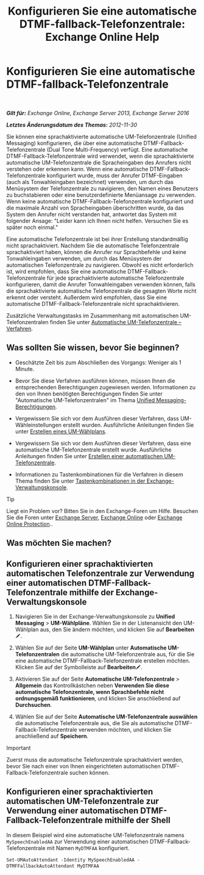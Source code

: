 ﻿---
title: 'Konfigurieren Sie eine automatische DTMF-fallback-Telefonzentrale: Exchange Online Help'
TOCTitle: Konfigurieren Sie eine automatische DTMF-fallback-Telefonzentrale
ms:assetid: a82d85f7-de30-40db-8ee6-b091ac14da9d
ms:mtpsurl: https://technet.microsoft.com/de-de/library/Bb232158(v=EXCHG.150)
ms:contentKeyID: 50476401
ms.date: 05/23/2018
mtps_version: v=EXCHG.150
ms.translationtype: MT
---

# Konfigurieren Sie eine automatische DTMF-fallback-Telefonzentrale

 

_**Gilt für:** Exchange Online, Exchange Server 2013, Exchange Server 2016_

_**Letztes Änderungsdatum des Themas:** 2012-11-30_

Sie können eine sprachaktivierte automatische UM-Telefonzentrale (Unified Messaging) konfigurieren, die über eine automatische DTMF-Fallback-Telefonzentrale (Dual Tone Multi-Frequency) verfügt. Eine automatische DTMF-Fallback-Telefonzentrale wird verwendet, wenn die sprachaktivierte automatische UM-Telefonzentrale die Spracheingaben des Anrufers nicht verstehen oder erkennen kann. Wenn eine automatische DTMF-Fallback-Telefonzentrale konfiguriert wurde, muss der Anrufer DTMF-Eingaben (auch als Tonwahleingaben bezeichnet) verwenden, um durch das Menüsystem der Telefonzentrale zu navigieren, den Namen eines Benutzers zu buchstabieren oder eine benutzerdefinierte Menüansage zu verwenden. Wenn keine automatische DTMF-Fallback-Telefonzentrale konfiguriert und die maximale Anzahl von Spracheingaben überschritten wurde, da das System den Anrufer nicht verstanden hat, antwortet das System mit folgender Ansage: "Leider kann ich Ihnen nicht helfen. Versuchen Sie es später noch einmal."

Eine automatische Telefonzentrale ist bei ihrer Erstellung standardmäßig nicht sprachaktiviert. Nachdem Sie die automatische Telefonzentrale sprachaktiviert haben, können die Anrufer nur Sprachbefehle und keine Tonwahleingaben verwenden, um durch das Menüsystem der automatischen Telefonzentrale zu navigieren. Obwohl es nicht erforderlich ist, wird empfohlen, dass Sie eine automatische DTMF-Fallback-Telefonzentrale für jede sprachaktivierte automatische Telefonzentrale konfigurieren, damit die Anrufer Tonwahleingaben verwenden können, falls die sprachaktivierte automatische Telefonzentrale die gesagten Worte nicht erkennt oder versteht. Außerdem wird empfohlen, dass Sie eine automatische DTMF-Fallback-Telefonzentrale nicht sprachaktivieren.

Zusätzliche Verwaltungstasks im Zusammenhang mit automatischen UM-Telefonzentralen finden Sie unter [Automatische UM-Telefonzentrale – Verfahren](um-auto-attendant-procedures-exchange-2013-help.md).

## Was sollten Sie wissen, bevor Sie beginnen?

  - Geschätzte Zeit bis zum Abschließen des Vorgangs: Weniger als 1 Minute.

  - Bevor Sie diese Verfahren ausführen können, müssen Ihnen die entsprechenden Berechtigungen zugewiesen werden. Informationen zu den von Ihnen benötigten Berechtigungen finden Sie unter "Automatische UM-Telefonzentralen" im Thema [Unified Messaging-Berechtigungen](unified-messaging-permissions-exchange-2013-help.md).

  - Vergewissern Sie sich vor dem Ausführen dieser Verfahren, dass UM-Wähleinstellungen erstellt wurden. Ausführliche Anleitungen finden Sie unter [Erstellen eines UM-Wählplans](create-a-um-dial-plan-exchange-2013-help.md).

  - Vergewissern Sie sich vor dem Ausführen dieser Verfahren, dass eine automatische UM-Telefonzentrale erstellt wurde. Ausführliche Anleitungen finden Sie unter [Erstellen einer automatischen UM-Telefonzentrale](create-a-um-auto-attendant-exchange-2013-help.md).

  - Informationen zu Tastenkombinationen für die Verfahren in diesem Thema finden Sie unter [Tastenkombinationen in der Exchange-Verwaltungskonsole](keyboard-shortcuts-in-the-exchange-admin-center-exchange-online-protection-help.md).


> [!TIP]
> Liegt ein Problem vor? Bitten Sie in den Exchange-Foren um Hilfe. Besuchen Sie die Foren unter <A href="https://go.microsoft.com/fwlink/p/?linkid=60612">Exchange Server</A>, <A href="https://go.microsoft.com/fwlink/p/?linkid=267542">Exchange Online</A> oder <A href="https://go.microsoft.com/fwlink/p/?linkid=285351">Exchange Online Protection</A>..



## Was möchten Sie machen?

## Konfigurieren einer sprachaktivierten automatischen Telefonzentrale zur Verwendung einer automatischen DTMF-Fallback-Telefonzentrale mithilfe der Exchange-Verwaltungskonsole

1.  Navigieren Sie in der Exchange-Verwaltungskonsole zu **Unified Messaging** \> **UM-Wählpläne**. Wählen Sie in der Listenansicht den UM-Wählplan aus, den Sie ändern möchten, und klicken Sie auf **Bearbeiten**![Bearbeitungssymbol](images/Bb124582.6f53ccb2-1f13-4c02-bea0-30690e6ea71d(EXCHG.150).gif "Bearbeitungssymbol").

2.  Wählen Sie auf der Seite **UM-Wählplan** unter **Automatische UM-Telefonzentralen** die automatische UM-Telefonzentrale aus, für die Sie eine automatische DTMF-Fallback-Telefonzentrale erstellen möchten. Klicken Sie auf der Symbolleiste auf **Bearbeiten**![Bearbeitungssymbol](images/Bb124582.6f53ccb2-1f13-4c02-bea0-30690e6ea71d(EXCHG.150).gif "Bearbeitungssymbol").

3.  Aktivieren Sie auf der Seite **Automatische UM-Telefonzentrale** \> **Allgemein** das Kontrollkästchen neben **Verwenden Sie diese automatische Telefonzentrale, wenn Sprachbefehle nicht ordnungsgemäß funktionieren**, und klicken Sie anschließend auf **Durchsuchen**.

4.  Wählen Sie auf der Seite **Automatische UM-Telefonzentrale auswählen** die automatische Telefonzentrale aus, die Sie als automatische DTMF-Fallback-Telefonzentrale verwenden möchten, und klicken Sie anschließend auf **Speichern**.


> [!IMPORTANT]
> Zuerst muss die automatische Telefonzentrale sprachaktiviert werden, bevor Sie nach einer von Ihnen eingerichteten automatischen DTMF-Fallback-Telefonzentrale suchen können.



## Konfigurieren einer sprachaktivierten automatischen UM-Telefonzentrale zur Verwendung einer automatischen DTMF-Fallback-Telefonzentrale mithilfe der Shell

In diesem Beispiel wird eine automatische UM-Telefonzentrale namens `MySpeechEnabledAA` zur Verwendung einer automatischen DTMF-Fallback-Telefonzentrale mit Namen `MyDTMFAA` konfiguriert.

    Set-UMAutoAttendant -Identity MySpeechEnabledAA -DTMFFallbackAutoAttendant MyDTMFAA


